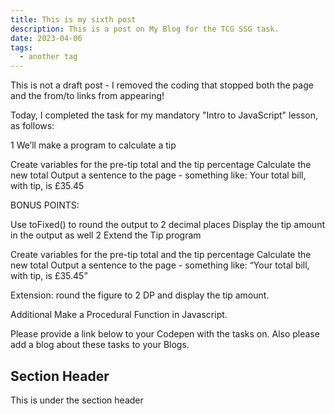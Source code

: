 ```yaml
---
title: This is my sixth post
description: This is a post on My Blog for the TCG SSG task.
date: 2023-04-06
tags:
  - another tag
---
```

This is not a draft post - I removed the coding that stopped both the page and the from/to links from appearing!


Today, I completed the task for my mandatory "Intro to JavaScript" lesson, as follows:

1 We’ll make a program to calculate a tip

Create variables for the pre-tip total and the tip percentage
Calculate the new total
Output a sentence to the page - something like:
Your total bill, with tip, is £35.45

BONUS POINTS:

Use toFixed() to round the output to 2 decimal places
Display the tip amount in the output as well
2 Extend the Tip program

Create variables for the pre-tip total and the tip percentage
Calculate the new total
Output a sentence to the page - something like:
“Your total bill, with tip, is £35.45”

Extension: round the figure to 2 DP and display the tip amount.

Additional
Make a Procedural Function in Javascript.

Please provide a link below to your Codepen with the tasks on. Also please add a blog about these tasks to your Blogs.


## Section Header

This is under the section header

```
